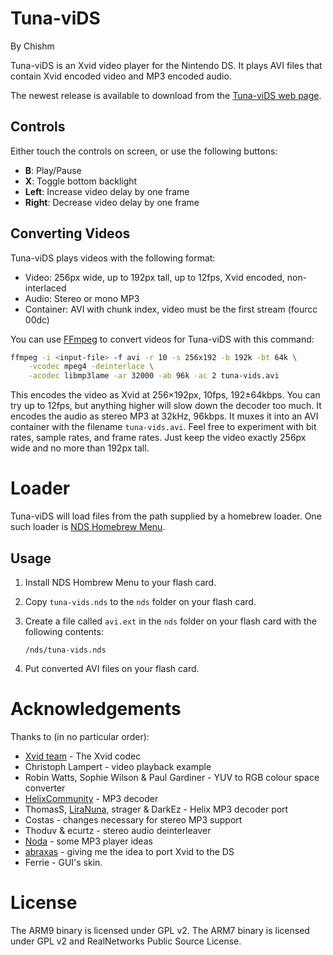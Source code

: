 Tuna-viDS
=========

By Chishm

Tuna-viDS is an Xvid video player for the Nintendo DS. It plays AVI files that
contain Xvid encoded video and MP3 encoded audio.

The newest release is available to download from the
[Tuna-viDS web page](https://www.chishm.com/tuna-vids/index.html).

Controls
--------

Either touch the controls on screen, or use the following buttons:
* **B**: Play/Pause
* **X**: Toggle bottom backlight
* **Left**: Increase video delay by one frame
* **Right**: Decrease video delay by one frame

Converting Videos
-----------------

Tuna-viDS plays videos with the following format:
* Video: 256px wide, up to 192px tall, up to 12fps, Xvid encoded, non-interlaced
* Audio: Stereo or mono MP3
* Container: AVI with chunk index, video must be the first stream (fourcc 00dc)

You can use [FFmpeg](http://ffmpeg.mplayerhq.hu/) to convert videos for
Tuna-viDS with this command:

```sh
ffmpeg -i <input-file> -f avi -r 10 -s 256x192 -b 192k -bt 64k \
	-vcodec mpeg4 -deinterlace \
	-acodec libmp3lame -ar 32000 -ab 96k -ac 2 tuna-vids.avi
```

This encodes the video as Xvid at 256×192px, 10fps, 192±64kbps. You can try up
to 12fps, but anything higher will slow down the decoder too much. It encodes
the audio as stereo MP3 at 32kHz, 96kbps. It muxes it into an AVI container with
the filename `tuna-vids.avi`. Feel free to experiment with bit rates, sample
rates, and frame rates. Just keep the video exactly 256px wide and no more than
192px tall.

Loader
======

Tuna-viDS will load files from the path supplied by a homebrew loader. One such
loader is
[NDS Homebrew Menu](https://github.com/devkitPro/nds-hb-menu/releases).

Usage
-----

1. Install NDS Hombrew Menu to your flash card.
2. Copy `tuna-vids.nds` to the `nds` folder on your flash card.
3. Create a file called `avi.ext` in the `nds` folder on your flash card with
   the following contents:

   ```
   /nds/tuna-vids.nds
   ```

4. Put converted AVI files on your flash card.

Acknowledgements
================

Thanks to (in no particular order):
* [Xvid team](https://www.xvid.org) - The Xvid codec
* Christoph Lampert - video playback example
* Robin Watts, Sophie Wilson & Paul Gardiner - YUV to RGB colour space converter
* [HelixCommunity](https://helixcommunity.org) - MP3 decoder
* ThomasS, [LiraNuna](http://www.liranuna.com), strager & DarkEz -
  Helix MP3 decoder port
* Costas - changes necessary for stereo MP3 support
* Thoduv & ecurtz - stereo audio deinterleaver
* [Noda](http://noda.free.fr) - some MP3 player ideas
* [abraxas](http://abraxas.no-ip.org/ndsdev/mpeg4/) - giving me the idea to port
  Xvid to the DS
* Ferrie - GUI's skin.

License
=======

The ARM9 binary is licensed under GPL v2.
The ARM7 binary is licensed under GPL v2 and RealNetworks Public Source License.
